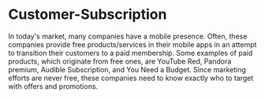 # Customer-Subscription
In today's market, many companies have a mobile presence. Often, these companies provide free products/services in their mobile apps in an attempt to transition their customers to a paid membership. Some examples of paid products, which originate from free ones, are YouTube Red, Pandora premium, Audible Subscription, and You Need a Budget. Since marketing efforts are never free, these companies need to know exactly who to target with offers and promotions.
